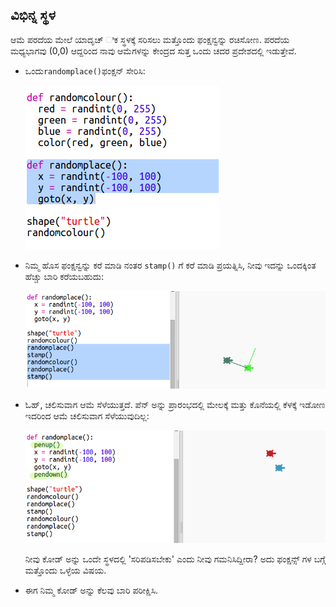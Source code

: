 ## ವಿಭಿನ್ನ ಸ್ಥಳ

ಆಮೆ ಪರದೆಯ ಮೇಲೆ ಯಾದೃಚ್ ಿಕ ಸ್ಥಳಕ್ಕೆ ಸರಿಸಲು ಮತ್ತೊಂದು ಫಂಕ್ಷನ್ವನ್ನು ರಚಿಸೋಣ. ಪರದೆಯ ಮಧ್ಯಭಾಗವು (0,0) ಆದ್ದರಿಂದ ನಾವು ಆಮೆಗಳನ್ನು ಕೇಂದ್ರದ ಸುತ್ತ ಒಂದು ಚದರ ಪ್ರದೇಶದಲ್ಲಿ ಇಡುತ್ತೇವೆ.

+ ಒಂದು`randomplace()`ಫಂಕ್ಷನ್ ಸೇರಿಸಿ:
    
    ![ಸ್ಕ್ರೀನ್‍ಶಾಟ್](images/modern-place-function.png)

+ ನಿಮ್ಮ ಹೊಸ ಫಂಕ್ಷನ್ವನ್ನು ಕರೆ ಮಾಡಿ ನಂತರ `stamp()` ಗೆ ಕರೆ ಮಾಡಿ ಪ್ರಯತ್ನಿಸಿ, ನೀವು ಇದನ್ನು ಒಂದಕ್ಕಿಂತ ಹೆಚ್ಚು ಬಾರಿ ಕರೆಯಬಹುದು:
    
    ![ಸ್ಕ್ರೀನ್‍ಶಾಟ್](images/modern-call-place.png)

+ ಓಹ್, ಚಲಿಸುವಾಗ ಆಮೆ ಸೆಳೆಯುತ್ತದೆ. ಪೆನ್ ಅನ್ನು ಪ್ರಾರಂಭದಲ್ಲಿ ಮೇಲಕ್ಕೆ ಮತ್ತು ಕೊನೆಯಲ್ಲಿ ಕೆಳಕ್ಕೆ ಇಡೋಣ ಇದರಿಂದ ಆಮೆ ಚಲಿಸುವಾಗ ಸೆಳೆಯುವುದಿಲ್ಲ:
    
    ![ಸ್ಕ್ರೀನ್‍ಶಾಟ್](images/modern-place-pen.png)
    
    ನೀವು ಕೋಡ್ ಅನ್ನು ಒಂದೇ ಸ್ಥಳದಲ್ಲಿ 'ಸರಿಪಡಿಸಬೇಕು' ಎಂದು ನೀವು ಗಮನಿಸಿದ್ದೀರಾ? ಅದು ಫಂಕ್ಷನ್ಸ್ ಗಳ ಬಗ್ಗೆ ಮತ್ತೊಂದು ಒಳ್ಳೆಯ ವಿಷಯ.

+ ಈಗ ನಿಮ್ಮ ಕೋಡ್ ಅನ್ನು ಕೆಲವು ಬಾರಿ ಪರೀಕ್ಷಿಸಿ.